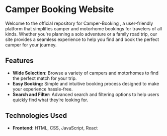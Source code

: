 # Camper Booking Website

Welcome to the official repository for Camper-Booking , a user-friendly platform that simplifies camper and
motorhome bookings for travelers of all kinds. Whether you're planning a solo adventure or a family road trip, our site
provides a seamless experience to help you find and book the perfect camper for your journey.

## Features

- **Wide Selection:** Browse a variety of campers and motorhomes to find the perfect match for your trip.
- **Easy Booking:** Simple and intuitive booking process designed to make your experience hassle-free.
- **Search and Filter:** Advanced search and filtering options to help users quickly find what they’re looking for.

## Technologies Used

- **Frontend:** HTML, CSS, JavaScript, React 
